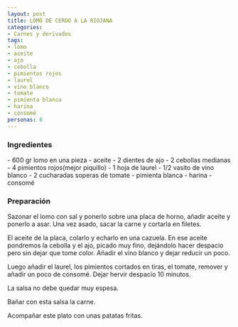 ```yaml
---
layout: post
title: LOMO DE CERDO A LA RIOJANA
categories:
- Carnes y derivados
tags:
- lomo
- aceite
- ajo
- cebolla
- pimientos rojos
- laurel
- vino blanco
- tomate
- pimienta blanca
- harina
- consomé
personas: 6 
---
```

<h3>Ingredientes</h3>
- 600 gr lomo en una pieza
- aceite
- 2 dientes de ajo
- 2 cebollas medianas
- 4 pimientos rojos(mejor piquillo)
- 1 hoja de laurel
- 1/2 vasito de vino blanco
- 2 cucharadas soperas de tomate
- pimienta blanca
- harina
- consomé

<h3>Preparación</h3>
Sazonar el lomo con sal y ponerlo sobre una placa de horno, añadir aceite y ponerlo a asar. Una vez asado, sacar la carne y cortarla en filetes.

El aceite de la placa, colarlo y echarlo en una cazuela. En ese aceite pondremos la cebolla y el ajo, picado muy fino, dejándolo hacer despacio pero sin dejar que tome color. Añadir el vino blanco y dejar reducir un poco.

Luego añadir el laurel, los pimientos cortados en tiras, el tomate, remover y añadir un poco de consomé. Dejar hervir despacio 10 minutos.

La salsa no debe quedar muy espesa.

Bañar con esta salsa la carne.

Acompañar este plato con unas patatas fritas.

